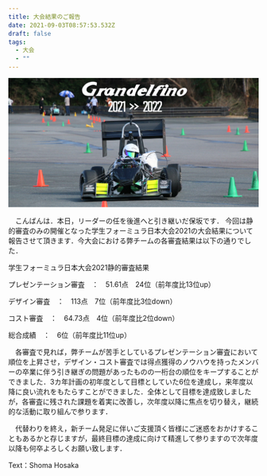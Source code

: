 ```yaml
---
title: 大会結果のご報告
date: 2021-09-03T08:57:53.532Z
draft: false
tags:
  - 大会
  - ""
---
```

![](14684860683895.jpg)

　こんばんは．本日，リーダーの任を後進へと引き継いだ保坂です．
今回は静的審査のみの開催となった学生フォーミュラ日本大会2021の大会結果について報告させて頂きます．今大会における弊チームの各審査結果は以下の通りでした．

学生フォーミュラ日本大会2021静的審査結果

プレゼンテーション審査　：　51.61点　24位（前年度比13位up）

デザイン審査　：　113点　7位（前年度比3位down）

コスト審査　：　64.73点　4位（前年度比2位down）

総合成績　：　6位（前年度比11位up）

　各審査で見れば，弊チームが苦手としているプレゼンテーション審査において順位を上昇させ，デザイン・コスト審査では得点獲得のノウハウを持ったメンバーの卒業に伴う引き継ぎの問題があったものの一桁台の順位をキープすることができました．3カ年計画の初年度として目標としていた6位を達成し，来年度以降に良い流れをもたらすことができました．全体として目標を達成致しましたが，各審査に残された課題を着実に改善し，次年度以降に焦点を切り替え，継続的な活動に取り組んで参ります．

　代替わりを終え，新チーム発足に伴いご支援頂く皆様にご迷惑をおかけすることもあるかと存じますが，最終目標の達成に向けて精進して参りますので次年度以降も何卒よろしくお願い致します．

Text：Shoma Hosaka